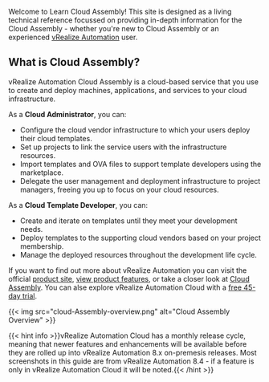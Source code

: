 ---
---

Welcome to Learn Cloud Assembly! This site is designed as a living technical reference focussed on providing in-depth information for the Cloud Assembly - whether you're new to Cloud Assembly or an experienced [vRealize Automation](https://www.vmware.com/products/vrealize-automation.html) user.

## What is Cloud Assembly?

vRealize Automation Cloud Assembly is a cloud-based service that you use to create and deploy machines, applications, and services to your cloud infrastructure.

As a <strong>Cloud Administrator</strong>, you can:

<ul>
    <li>Configure the cloud vendor infrastructure to which your users deploy their cloud templates.</li>
    <li>Set up projects to link the service users with the infrastructure resources.</li>
    <li>Import templates and OVA files to support template developers using the marketplace.</li>
    <li>Delegate the user management and deployment infrastructure to project managers, freeing you up to focus on your cloud resources.</li>
</ul>

As a <strong>Cloud Template Developer</strong>, you can:
<ul>
    <li>Create and iterate on templates until they meet your development needs.</li>
    <li>Deploy templates to the supporting cloud vendors based on your project membership.</li>
    <li>Manage the deployed resources throughout the development life cycle.</li>
</ul>

If you want to find out more about vRealize Automation you can visit the official [product site](https://www.vmware.com/products/vrealize-automation.html), [view product features](https://cloud.vmware.com/vrealize-automation-cloud/features), or take a closer look at [Cloud Assembly](https://www.vmware.com/go/try-automate-hol). You can alse explore vRealize Automation Cloud with a [free 45-day trial](https://www.vmware.com/products/vrealize-automation.html#cloud_assembly_form).

{{< img src="cloud-Assembly-overview.png" alt="Cloud Assembly Overview" >}}

{{< hint info >}}vRealize Automation Cloud has a monthly release cycle, meaning that newer features and enhancements will be available before they are rolled up into vRealize Automation 8.x on-premesis releases. Most screenshots in this guide are from vRealize Automation 8.4 - if a feature is only in vRealize Automation Cloud it will be noted.{{< /hint >}}

